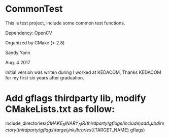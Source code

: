 # CommonTest
This is test project, include some common test functions.

Dependency: OpenCV

Organized by CMake (> 2.8)

Sandy Yann

Aug. 4 2017

Initial version was writen during I worked at KEDACOM, Thanks KEDACOM for my first six years after graduation.


# Add gflags thirdparty lib, modify CMakeLists.txt as follow:
include_directories(${CMAKE_BINARY_DIR}/thirdparty/gflags/include)
add_subdirectory(thirdparty/gflags)
target_link_libraries(${TARGET_NAME} gflags)

#